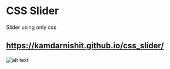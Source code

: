 # CSS Slider
 Slider using only css

## <https://kamdarnishit.github.io/css_slider/>

![alt text](https://i.ibb.co/D9cd1k0/Screenshot-2019-05-24-at-11-08-10-PM.png) 
